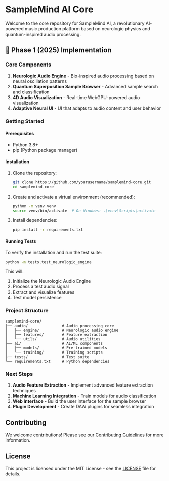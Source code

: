 # SampleMind AI Core

Welcome to the core repository for SampleMind AI, a revolutionary AI-powered music production platform based on neurologic physics and quantum-inspired audio processing.

## 🚀 Phase 1 (2025) Implementation

### Core Components

1. **Neurologic Audio Engine** - Bio-inspired audio processing based on neural oscillation patterns
2. **Quantum Superposition Sample Browser** - Advanced sample search and classification
3. **4D Audio Visualization** - Real-time WebGPU-powered audio visualization
4. **Adaptive Neural UI** - UI that adapts to audio content and user behavior

### Getting Started

#### Prerequisites

- Python 3.8+
- pip (Python package manager)

#### Installation

1. Clone the repository:
   ```bash
   git clone https://github.com/yourusername/samplemind-core.git
   cd samplemind-core
   ```

2. Create and activate a virtual environment (recommended):
   ```bash
   python -m venv venv
   source venv/bin/activate  # On Windows: .\venv\Scripts\activate
   ```

3. Install dependencies:
   ```bash
   pip install -r requirements.txt
   ```

#### Running Tests

To verify the installation and run the test suite:

```bash
python -m tests.test_neurologic_engine
```

This will:
1. Initialize the Neurologic Audio Engine
2. Process a test audio signal
3. Extract and visualize features
4. Test model persistence

### Project Structure

```
samplemind-core/
├── audio/               # Audio processing core
│   ├── engine/          # Neurologic audio engine
│   ├── features/        # Feature extraction
│   └── utils/           # Audio utilities
├── ai/                  # AI/ML components
│   ├── models/          # Pre-trained models
│   └── training/        # Training scripts
├── tests/               # Test suite
└── requirements.txt     # Python dependencies
```

### Next Steps

1. **Audio Feature Extraction** - Implement advanced feature extraction techniques
2. **Machine Learning Integration** - Train models for audio classification
3. **Web Interface** - Build the user interface for the sample browser
4. **Plugin Development** - Create DAW plugins for seamless integration

## Contributing

We welcome contributions! Please see our [Contributing Guidelines](CONTRIBUTING.md) for more information.

## License

This project is licensed under the MIT License - see the [LICENSE](LICENSE) file for details.
